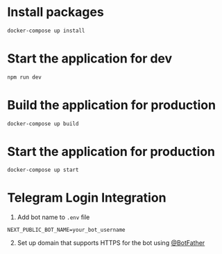 # Install packages
```sh
docker-compose up install
```

# Start the application for dev
```sh
npm run dev
```

# Build the application for production
```sh
docker-compose up build
```

# Start the application for production
```sh
docker-compose up start
```

# Telegram Login Integration
1. Add bot name to `.env` file
```env
NEXT_PUBLIC_BOT_NAME=your_bot_username
```

2. Set up domain that supports HTTPS for the bot using [@BotFather](https://t.me/botfather)